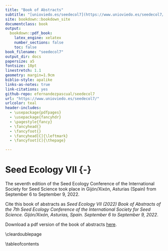 ```yaml
--- 
title: "Book of Abstracts"
subtitle: "[unioviedo.es/seedecol7](https://www.unioviedo.es/seedecol7/)"
site: bookdown::bookdown_site
documentclass: book
output: 
  bookdown::pdf_book:
    latex_engine: xelatex
    number_sections: false
    toc: false
book_filename: "seedecol7"
output_dir: docs
papersize: a5
fontsize: 10pt
linestretch: 1.1
geometry: margin=1.9cm
biblio-style: apalike
links-as-notes: true
link-citations: yes
github-repo: efernandezpascual/seedecol7
url: "https://www.unioviedo.es/seedecol7/"
urlcolor: teal
header-includes:
  - \usepackage{pdfpages}
  - \usepackage{fancyhdr}
  - \pagestyle{fancy}
  - \fancyhead{}
  - \fancyfoot{}
  - \fancyhead[C]{\leftmark}
  - \fancyfoot[C]{\thepage}

---
```




# Seed Ecology VII {-}

The seventh edition of the Seed Ecology Conference of the International Society for Seed Science took place in Gijón/Xixón, Asturias (Spain) from September 6 to September 9, 2022.

Cite this book of abstracts as *Seed Ecology VII (2022) Book of Abstracts of the 7th Seed Ecology Conference of the International Society for Seed Science. Gijón/Xixón, Asturias, Spain. September 6 to September 9, 2022*.

Download a pdf version of the book of abstracts [here](https://raw.githubusercontent.com/efernandezpascual/seedecol7/main/docs/seedecol7.pdf).

\cleardoublepage

\tableofcontents
